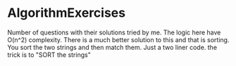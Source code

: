 # AlgorithmExercises
Number of questions with their solutions tried by me.
The logic here have O(n^2) complexity.
There is a much better solution to this and that is sorting. You sort the two strings and then match them. Just a two liner code.
the trick is to "SORT the strings"
